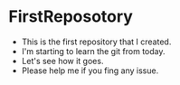 # FirstReposotory
- This is the first repository that I created.
- I'm starting to learn the git from today.
- Let's see how it goes.
- Please help me if you fing any issue.
